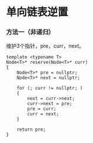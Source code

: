 单向链表逆置
========
### 方法一（非递归）

维护3个指针，pre，curr，next。

```
template <typename T>
Node<T>* reserve(Node<T>* curr)
{
    Node<T>* pre = nullptr;
    Node<T>* next = nullptr;

    for (; curr != nullptr; )
    {
        next = curr->next;
        curr->next = pre;
        pre = curr;
        curr = next;
    }
    
    return pre;
}
```

